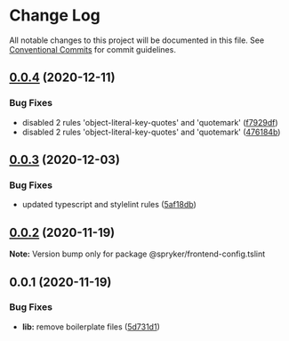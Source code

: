 # Change Log

All notable changes to this project will be documented in this file.
See [Conventional Commits](https://conventionalcommits.org) for commit guidelines.

## [0.0.4](https://github.com/spryker/frontend-configs/compare/@spryker/frontend-config.tslint@0.0.3...@spryker/frontend-config.tslint@0.0.4) (2020-12-11)


### Bug Fixes

* disabled 2 rules 'object-literal-key-quotes' and 'quotemark' ([f7929df](https://github.com/spryker/frontend-configs/commit/f7929dffc33b3640e2f89efbd61c514cfab2454f))
* disabled 2 rules 'object-literal-key-quotes' and 'quotemark' ([476184b](https://github.com/spryker/frontend-configs/commit/476184b9834a74d07eabb9ff4323e544f2ead5ad))





## [0.0.3](https://github.com/spryker/frontend-configs/compare/@spryker/frontend-config.tslint@0.0.2...@spryker/frontend-config.tslint@0.0.3) (2020-12-03)


### Bug Fixes

* updated typescript and stylelint rules ([5af18db](https://github.com/spryker/frontend-configs/commit/5af18db7543d80be8d3d663bbcf7ab1a6253cb30))





## [0.0.2](https://github.com/spryker/frontend-configs/compare/@spryker/frontend-config.tslint@0.0.1...@spryker/frontend-config.tslint@0.0.2) (2020-11-19)

**Note:** Version bump only for package @spryker/frontend-config.tslint





## 0.0.1 (2020-11-19)


### Bug Fixes

* **lib:** remove boilerplate files ([5d731d1](https://github.com/spryker/frontend-configs/commit/5d731d17322358a2eb3ff41cd397f2538cfe43ad))
